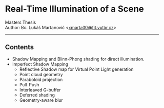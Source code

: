 # Real-Time Illumination of a Scene #
Masters Thesis  
Author: Bc. Lukáš Martanovič &lt;xmarta00@fit.vutbr.cz&gt;  

---

## Contents ##

*	Shadow Mapping and Blinn-Phong shading for direct illumination.
*	Imperfect Shadow Mapping
	* Reflective Shadow map for Virtual Point Light generation
	* Point cloud geometry
	* Paraboloid projection
	* Pull-Push
	* Interleaved G-buffer
	* Deferred shading
	* Geometry-aware blur

